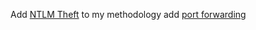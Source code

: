 Add [NTLM Theft](https://github.com/Greenwolf/ntlm_theft) to my methodology
add [port forwarding](https://notes.benheater.com/books/network-pivoting/page/port-forwarding-with-chisel)
